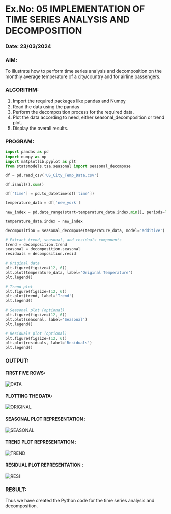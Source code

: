 # Ex.No: 05  IMPLEMENTATION OF TIME SERIES ANALYSIS AND DECOMPOSITION
### Date: 23/03/2024


### AIM:
To illustrate how to perform time series analysis and decomposition on the monthly average temperature of a city/country and for airline passengers.

### ALGORITHM:
1. Import the required packages like pandas and Numpy
2. Read the data using the pandas
3. Perform the decomposition process for the required data.
4. Plot the data according to need, either seasonal_decomposition or trend plot.
5. Display the overall results.

### PROGRAM:
```py
import pandas as pd
import numpy as np
import matplotlib.pyplot as plt
from statsmodels.tsa.seasonal import seasonal_decompose

df = pd.read_csv('US_City_Temp_Data.csv')

df.isnull().sum()

df['time'] = pd.to_datetime(df['time'])

temperature_data = df['new_york']

new_index = pd.date_range(start=temperature_data.index.min(), periods=len(temperature_data), freq='MS')[:len(temperature_data)]

temperature_data.index = new_index

decomposition = seasonal_decompose(temperature_data, model='additive')

# Extract trend, seasonal, and residuals components
trend = decomposition.trend
seasonal = decomposition.seasonal
residuals = decomposition.resid

# Original data
plt.figure(figsize=(12, 6))
plt.plot(temperature_data, label='Original Temperature')
plt.legend()

# Trend plot
plt.figure(figsize=(12, 6))
plt.plot(trend, label='Trend')
plt.legend()

# Seasonal plot (optional)
plt.figure(figsize=(12, 6))
plt.plot(seasonal, label='Seasonal')
plt.legend()

# Residuals plot (optional)
plt.figure(figsize=(12, 6))
plt.plot(residuals, label='Residuals')
plt.legend()


```

### OUTPUT:
#### FIRST FIVE ROWS:

![DATA](https://github.com/JEEVAABI/TSA_EXP5/assets/93427098/794c93f5-9194-44c8-90ba-284528bf28a2)

#### PLOTTING THE DATA:

![ORIGINAL](https://github.com/JEEVAABI/TSA_EXP5/assets/93427098/9cd90975-c613-48b3-b6e3-9b9aebbe376f)

#### SEASONAL PLOT REPRESENTATION :

![SEASONAL](https://github.com/JEEVAABI/TSA_EXP5/assets/93427098/b51f467f-b9e6-40ff-82c8-656c29ed90a5)

#### TREND PLOT REPRESENTATION :

![TREND](https://github.com/JEEVAABI/TSA_EXP5/assets/93427098/f9442973-58bb-480a-b040-9624b3a965ec)

#### RESIDUAL PLOT REPRESENTATION :

![RESI](https://github.com/JEEVAABI/TSA_EXP5/assets/93427098/fcfc1201-a671-4676-81ab-478c131420c7)


### RESULT:
Thus we have created the Python code for the time series analysis and decomposition.
